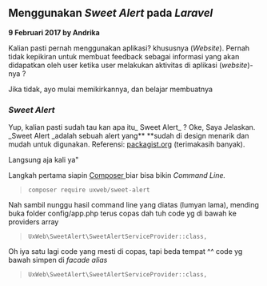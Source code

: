 ## Menggunakan _Sweet Alert_ pada _Laravel_

**9 Februari 2017 by Andrika**

Kalian pasti pernah menggunakan aplikasi? khususnya \(_Website_\). Pernah tidak kepikiran untuk membuat feedback sebagai informasi yang akan didapatkan oleh user ketika user melakukan aktivitas di aplikasi \(_website_\)-nya ?

Jika tidak, ayo mulai memikirkannya, dan belajar membuatnya

### _Sweet Alert_

Yup, kalian pasti sudah tau kan apa itu_ Sweet Alert_ ? Oke, Saya Jelaskan. \_Sweet  Alert \_adalah sebuah alert yang** **sudah di design menarik dan mudah untuk digunakan. Referensi: [packagist.org](https://packagist.org/packages/uxweb/sweet-alert) \(terimakasih banyak\).

Langsung aja kali ya"

Langkah pertama siapin [Composer ](https://getcomposer.org)biar bisa bikin _Command Line._

> `composer require uxweb/sweet-alert`

Nah sambil nunggu hasil command line yang diatas \(lumyan lama\), mending buka folder config/app.php terus copas dah tuh code yg di bawah ke providers array

> `UxWeb\SweetAlert\SweetAlertServiceProvider::class,`

 Oh iya satu lagi code yang mesti di copas, tapi beda tempat ^^ code yg bawah simpen di _facade alias_

> `UxWeb\SweetAlert\SweetAlertServiceProvider::class,`



